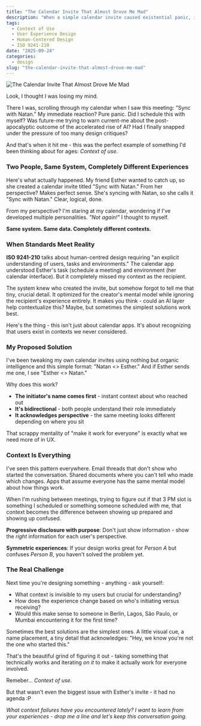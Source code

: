 ```yaml
---
title: "The Calendar Invite That Almost Drove Me Mad"
description: "When a simple calendar invite caused existential panic, it became the perfect example of why context matters in UX design. A practical exploration of user perspective and human-centered design principles."
tags:
  - Context of Use
  - User Experience Design
  - Human-Centered Design
  - ISO 9241-210
date: "2025-09-24"
categories:
  - design
slug: "the-calendar-invite-that-almost-drove-me-mad"
---
```


![The Calendar Invite That Almost Drove Me Mad](/assets/images/context-of-use/calendar-invite.png)

Look, I thought I was losing my mind.

There I was, scrolling through my calendar when I saw this meeting: "Sync with Natan." My immediate reaction? Pure panic. Did I schedule this with myself? Was future-me trying to warn current-me about the post-apocalyptic outcome of the accelerated rise of AI? Had I finally snapped under the pressure of too many design critiques?

And that's when it hit me - this was the perfect example of something I'd been thinking about for ages: _Context of use_.

### Two People, Same System, Completely Different Experiences

Here's what actually happened. My friend Esther wanted to catch up, so she created a calendar invite titled "Sync with Natan." From her perspective? Makes perfect sense. She's syncing with Natan, so she calls it "Sync with Natan." Clear, logical, done.

From my perspective? I'm staring at my calendar, wondering if I've developed multiple personalities. _"Not again!"_ I thought to myself.

**Same system. Same data. Completely different contexts.**

### When Standards Meet Reality

**ISO 9241-210** talks about human-centred design requiring "an explicit understanding of users, tasks and environments." The calendar app understood Esther's task (schedule a meeting) and environment (her calendar interface). But it completely missed my context as the recipient.

The system knew who created the invite, but somehow forgot to tell me that tiny, crucial detail. It optimized for the creator's mental model while ignoring the recipient's experience entirely. It makes you think - could an AI layer help contextualize this? Maybe, but sometimes the simplest solutions work best.

Here's the thing - this isn't just about calendar apps. It's about recognizing that users exist in contexts we never considered.

### My Proposed Solution

I've been tweaking my own calendar invites using nothing but organic intelligence and this simple format: "Natan <> Esther." And if Esther sends me one, I see "Esther <> Natan."

Why does this work?

- **The initiator's name comes first** - instant context about who reached out
- **It's bidirectional** - both people understand their role immediately
- **It acknowledges perspective** - the same meeting looks different depending on where you sit

That scrappy mentality of "make it work for everyone" is exactly what we need more of in UX.

### Context Is Everything

I've seen this pattern everywhere. Email threads that don't show who started the conversation. Shared documents where you can't tell who made which changes. Apps that assume everyone has the same mental model about how things work.

When I'm rushing between meetings, trying to figure out if that 3 PM slot is something I scheduled or something someone scheduled _with_ me, that context becomes the difference between showing up prepared and showing up confused.

**Progressive disclosure with purpose**: Don't just show information - show the _right_ information for each user's perspective.

**Symmetric experiences**: If your design works great for _Person A_ but confuses _Person B_, you haven't solved the problem yet.

### The Real Challenge

Next time you're designing something - anything - ask yourself:

- What context is invisible to my users but crucial for understanding?
- How does the experience change based on who's initiating versus receiving?
- Would this make sense to someone in Berlin, Lagos, São Paulo, or Mumbai encountering it for the first time?

Sometimes the best solutions are the simplest ones. A little visual cue, a name placement, a tiny detail that acknowledges: "Hey, we know you're not the one who started this."

That's the beautiful grind of figuring it out - taking something that technically works and iterating _on it_ to make it actually work for everyone involved.

Remeber... _Context of use_.

But that wasn't even the biggest issue with Esther's invite - it had no agenda :P

_What context failures have you encountered lately? I want to learn from your experiences - drop me a line and let's keep this conversation going._